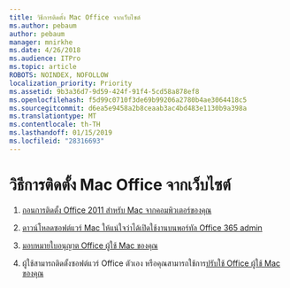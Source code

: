 ```yaml
---
title: วิธีการติดตั้ง Mac Office จากเว็บไซต์
ms.author: pebaum
author: pebaum
manager: mnirkhe
ms.date: 4/26/2018
ms.audience: ITPro
ms.topic: article
ROBOTS: NOINDEX, NOFOLLOW
localization_priority: Priority
ms.assetid: 9b3a36d7-9d59-424f-91f4-5cd58a878ef8
ms.openlocfilehash: f5d99c0710f3de69b99206a2780b4ae3064418c5
ms.sourcegitcommit: d6ea5e9458a2b8ceaab3ac4bd483e1130b9a398a
ms.translationtype: MT
ms.contentlocale: th-TH
ms.lasthandoff: 01/15/2019
ms.locfileid: "28316693"
---
```

# <a name="how-to-install-mac-office-from-the-portal"></a>วิธีการติดตั้ง Mac Office จากเว็บไซต์

1. [ถอนการติดตั้ง Office 2011 สำหรับ Mac จากคอมพิวเตอร์ของคุณ](https://support.office.com/article/4bfcd230-0ea1-4656-bf30-dbfa44d358fa)
    
2. [ดาวน์โหลดซอฟต์แวร์ Mac ให้แน่ใจว่าได้เปิดใช้งานบนพอร์ทัล Office 365 admin](https://support.office.com/article/c13051e6-f75c-4737-bc0d-7685dcedf360)
    
3. [มอบหมายใบอนุญาต Office ผู้ใช้ Mac ของคุณ](https://support.office.com/article/997596B5-4173-4627-B915-36ABAC6786DC)
    
4. ผู้ใช้สามารถติดตั้งซอฟต์แวร์ Office ตัวเอง หรือคุณสามารถใช้การ[ปรับใช้ Office ผู้ใช้ Mac ของคุณ](https://docs.microsoft.com/en-us/DeployOffice/mac/deployment-guide-for-office-for-mac)
    

